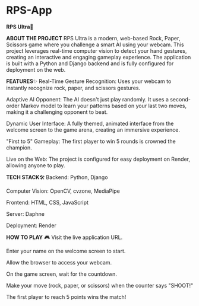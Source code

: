 # RPS-App


**RPS Ultra**🚀


**ABOUT THE PROJECT**
RPS Ultra is a modern, web-based Rock, Paper, Scissors game where you challenge a smart AI using your webcam. This project leverages real-time computer vision to detect your hand gestures, creating an interactive and engaging gameplay experience. The application is built with a Python and Django backend and is fully configured for deployment on the web.


**FEATURES**✨
Real-Time Gesture Recognition: Uses your webcam to instantly recognize rock, paper, and scissors gestures.

Adaptive AI Opponent: The AI doesn't just play randomly. It uses a second-order Markov model to learn your patterns based on your last two moves, making it a challenging opponent to beat.

Dynamic User Interface: A fully themed, animated interface from the welcome screen to the game arena, creating an immersive experience.

"First to 5" Gameplay: The first player to win 5 rounds is crowned the champion.

Live on the Web: The project is configured for easy deployment on Render, allowing anyone to play.


**TECH STACK**🛠️
Backend: Python, Django

Computer Vision: OpenCV, cvzone, MediaPipe

Frontend: HTML, CSS, JavaScript

Server: Daphne

Deployment: Render


**HOW TO PLAY** 🎮
Visit the live application URL.

Enter your name on the welcome screen to start.

Allow the browser to access your webcam.

On the game screen, wait for the countdown.

Make your move (rock, paper, or scissors) when the counter says "SHOOT!"

The first player to reach 5 points wins the match!